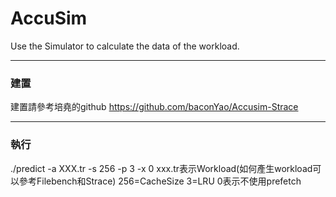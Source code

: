 # AccuSim
Use the Simulator to calculate the data of the workload.

---

### 建置
建置請參考培堯的github https://github.com/baconYao/Accusim-Strace

---

### 執行  
./predict -a XXX.tr -s 256 -p 3 -x 0
	xxx.tr表示Workload(如何產生workload可以參考Filebench和Strace)
	256=CacheSize
	3=LRU
	0表示不使用prefetch 
	